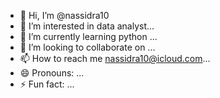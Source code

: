 - 👋 Hi, I’m @nassidra10
- 👀 I’m interested in data analyst...
- 🌱 I’m currently learning python ...
- 💞️ I’m looking to collaborate on  ...
- 📫 How to reach me nassidra10@icloud.com...
- 😄 Pronouns: ...
- ⚡ Fun fact: ...

<!---
nassidra10/nassidra10 is a ✨ special ✨ repository because its `README.md` (this file) appears on your GitHub profile.
You can click the Preview link to take a look at your changes.
--->
